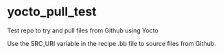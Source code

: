 # yocto_pull_test
Test repo to try and pull files from Github using Yocto

Use the SRC_URI variable in the recipe .bb file to source files from Github.
